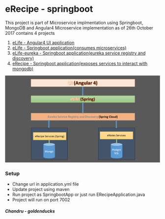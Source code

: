 # eRecipe - springboot

This project is part of Microservice implmentation using Springboot, MongoDB and Angular4
Microservice implementation as of 26th October 2017 contains 4 projects
1. [eLife - Angular4 UI application](https://github.com/ChandruCR/eLife-angular4)
2. [eLife - Springboot application(consumes microservices)](https://github.com/ChandruCR/eLife-springboot)
3. [eLife-eureka - Springboot application(eureka service registry and discovery)](https://github.com/ChandruCR/eLife-eureka)
4. [eRecipe - Springboot application(exposes services to interact with mongodb)](https://github.com/ChandruCR/eRecipe-springboot)

![alt text](https://github.com/ChandruCR/e-life/blob/master/elife.png)

### Setup 

* Change url in application.yml file
* Update project using maven
* Run project as SpringbootApp or just run ERecipeApplication.java
* Project will run on port 7002

##### Chandru - goldenducks




